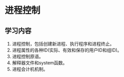 # 进程控制

## 学习内容

1. 进程控制，包括创建新进程、执行程序和进程终止。
2. 进程属性的各种ID(实际、有效和保存的用户ID和组ID)。
3. 进程控制原语。
4. 解释器文件和system函数。
5. 进程会计机机制。

